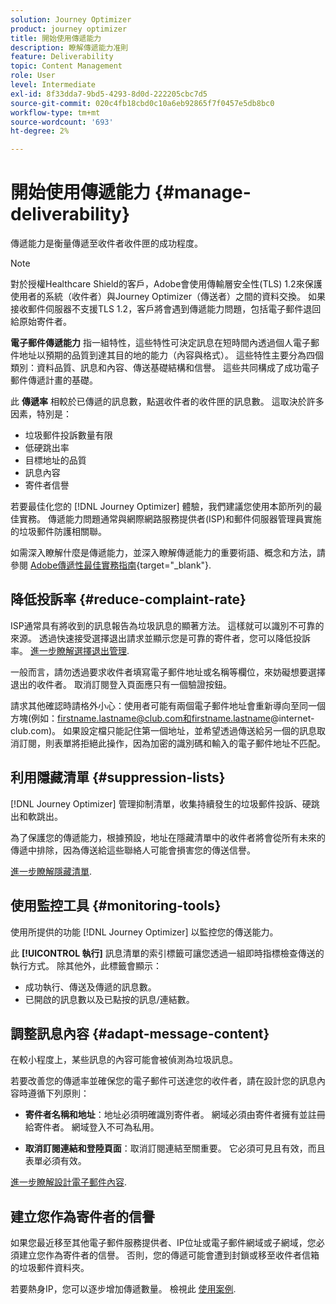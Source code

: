 ```yaml
---
solution: Journey Optimizer
product: journey optimizer
title: 開始使用傳遞能力
description: 瞭解傳遞能力准則
feature: Deliverability
topic: Content Management
role: User
level: Intermediate
exl-id: 8f33dda7-9bd5-4293-8d0d-222205cbc7d5
source-git-commit: 020c4fb18cbd0c10a6eb92865f7f0457e5db8bc0
workflow-type: tm+mt
source-wordcount: '693'
ht-degree: 2%

---
```


# 開始使用傳遞能力 {#manage-deliverability}

傳遞能力是衡量傳遞至收件者收件匣的成功程度。

>[!NOTE]
>
>對於授權Healthcare Shield的客戶，Adobe會使用傳輸層安全性(TLS) 1.2來保護使用者的系統（收件者）與Journey Optimizer（傳送者）之間的資料交換。 如果接收郵件伺服器不支援TLS 1.2，客戶將會遇到傳遞能力問題，包括電子郵件退回給原始寄件者。

**電子郵件傳遞能力** 指一組特性，這些特性可決定訊息在短時間內透過個人電子郵件地址以預期的品質到達其目的地的能力（內容與格式）。 這些特性主要分為四個類別：資料品質、訊息和內容、傳送基礎結構和信譽。 這些共同構成了成功電子郵件傳遞計畫的基礎。

此 **傳遞率** 相較於已傳遞的訊息數，點選收件者的收件匣的訊息數。 這取決於許多因素，特別是：

* 垃圾郵件投訴數量有限
* 低硬跳出率
* 目標地址的品質
* 訊息內容
* 寄件者信譽

若要最佳化您的 [!DNL Journey Optimizer] 體驗，我們建議您使用本節所列的最佳實務。 傳遞能力問題通常與網際網路服務提供者(ISP)和郵件伺服器管理員實施的垃圾郵件防護相關聯。

如需深入瞭解什麼是傳遞能力，並深入瞭解傳遞能力的重要術語、概念和方法，請參閱 [Adobe傳遞性最佳實務指南](https://experienceleague.adobe.com/docs/deliverability-learn/deliverability-best-practice-guide/introduction.html?lang=zh-Hant){target="_blank"}.

## 降低投訴率 {#reduce-complaint-rate}

ISP通常具有將收到的訊息報告為垃圾訊息的顯著方法。 這樣就可以識別不可靠的來源。 透過快速接受選擇退出請求並顯示您是可靠的寄件者，您可以降低投訴率。 [進一步瞭解選擇退出管理](../privacy/opt-out.md#opt-out-management).

一般而言，請勿透過要求收件者填寫電子郵件地址或名稱等欄位，來妨礙想要選擇退出的收件者。 取消訂閱登入頁面應只有一個驗證按鈕。

請求其他確認時請格外小心：使用者可能有兩個電子郵件地址會重新導向至同一個方塊(例如：firstname.lastname@club.com和firstname.lastname@internet-club.com)。 如果設定檔只能記住第一個地址，並希望透過傳送給另一個的訊息取消訂閱，則表單將拒絕此操作，因為加密的識別碼和輸入的電子郵件地址不匹配。

## 利用隱藏清單 {#suppression-lists}

[!DNL Journey Optimizer] 管理抑制清單，收集持續發生的垃圾郵件投訴、硬跳出和軟跳出。

為了保護您的傳遞能力，根據預設，地址在隱藏清單中的收件者將會從所有未來的傳遞中排除，因為傳送給這些聯絡人可能會損害您的傳送信譽。

[進一步瞭解隱藏清單](suppression-list.md).

## 使用監控工具 {#monitoring-tools}

使用所提供的功能 [!DNL Journey Optimizer] 以監控您的傳送能力。

此 **[!UICONTROL 執行]** 訊息清單的索引標籤可讓您透過一組即時指標檢查傳送的執行方式。 除其他外，此標籤會顯示：
* 成功執行、傳送及傳遞的訊息數。
* 已開啟的訊息數以及已點按的訊息/連結數。

## 調整訊息內容 {#adapt-message-content}

在較小程度上，某些訊息的內容可能會被偵測為垃圾訊息。

若要改善您的傳遞率並確保您的電子郵件可送達您的收件者，請在設計您的訊息內容時遵循下列原則：

* **寄件者名稱和地址**：地址必須明確識別寄件者。 網域必須由寄件者擁有並註冊給寄件者。 網域登入不可為私用。

* **取消訂閱連結和登陸頁面**：取消訂閱連結至關重要。 它必須可見且有效，而且表單必須有效。

[進一步瞭解設計電子郵件內容](../email/get-started-email-design.md).

## 建立您作為寄件者的信譽

如果您最近移至其他電子郵件服務提供者、IP位址或電子郵件網域或子網域，您必須建立您作為寄件者的信譽。 否則，您的傳遞可能會遭到封鎖或移至收件者信箱的垃圾郵件資料夾。

若要熱身IP，您可以逐步增加傳遞數量。 檢視此 [使用案例](../building-journeys/ramp-up-deliveries-uc.md).

